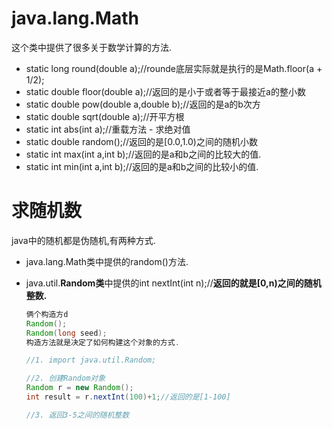 # java.lang.Math

这个类中提供了很多关于数学计算的方法.

* static long round(double a);//rounde底层实际就是执行的是Math.floor(a + 1/2);
* static double floor(double a);//返回的是小于或者等于最接近a的整小数
* static double pow(double a,double b);//返回的是a的b次方
* static double sqrt(double a);//开平方根
* static int abs(int a);//重载方法 - 求绝对值
* static double random();//返回的是[0.0,1.0)之间的随机小数
* static int max(int a,int b);//返回的是a和b之间的比较大的值.
* static int min(int a,int b);//返回的是a和b之间的比较小的值.



# 求随机数

java中的随机都是伪随机,有两种方式.

* java.lang.Math类中提供的random()方法.

* java.util.**Random类**中提供的int nextInt(int n);//**返回的就是[0,n)之间的随机整数.**

  ~~~java
  俩个构造方d
  Random();
  Random(long seed);
  构造方法就是决定了如何构建这个对象的方式.
  ~~~

  ~~~java
  //1. import java.util.Random;
  
  //2. 创建Random对象
  Random r = new Random();
  int result = r.nextInt(100)+1;//返回的是[1-100]
  
  //3. 返回3-5之间的随机整数
  ~~~

  

